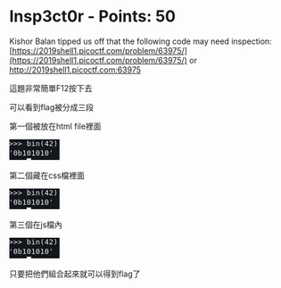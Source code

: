  # Insp3ct0r - Points: 50
 
 Kishor Balan tipped us off that the following code may need inspection: [https://2019shell1.picoctf.com/problem/63975/](https://2019shell1.picoctf.com/problem/63975/) or http://2019shell1.picoctf.com:63975


這題非常簡單F12按下去

可以看到flag被分成三段

第一個被放在html file裡面

![image](https://github.com/bohsiang/CTF_practice/blob/master/picoCTF2019/picture/2Warn.png)

第二個藏在css檔裡面

![image](https://github.com/bohsiang/CTF_practice/blob/master/picoCTF2019/picture/2Warn.png)

第三個在js檔內

![image](https://github.com/bohsiang/CTF_practice/blob/master/picoCTF2019/picture/2Warn.png)


只要把他們組合起來就可以得到flag了

